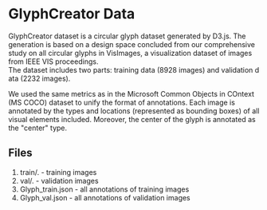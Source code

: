 # GlyphCreator Data
<!-- The training dataset is being prepared and will be made public soon... -->

GlyphCreator dataset is a circular glyph dataset generated by D3.js.
The generation is based on a design space concluded from our comprehensive study on all circular glyphs in VisImages, a visualization dataset of images from IEEE VIS proceedings.
The dataset includes two parts: training data (8928 images) and validation data (2232 images).

We used the same metrics as in the Microsoft Common Objects in
COntext (MS COCO) dataset to unify the format of annotations.
Each image is annotated by the types and locations (represented as bounding boxes) of all visual elements included.
Moreover, the center of the glyph is annotated as the "center" type.

## Files
1. train/. - training images
2. val/. - validation images
3. Glyph_train.json - all annotations of training images
4. Glyph_val.json - all annotations of validation images


